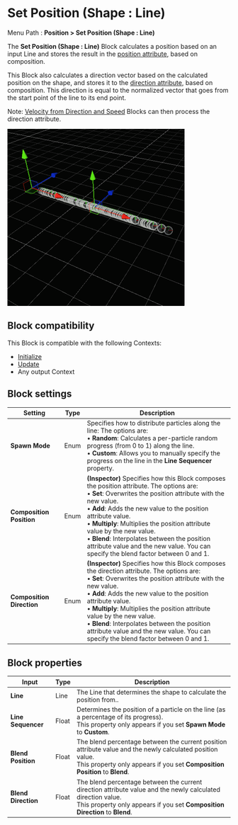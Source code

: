 # Set Position (Shape : Line)

Menu Path : **Position > Set Position (Shape : Line)**

The **Set Position (Shape : Line)** Block calculates a position based on an input Line and stores the result in the [position attribute](Reference-Attributes.md), based on composition.


This Block also calculates a direction vector based on the calculated position on the shape, and stores it to the [direction attribute](Reference-Attributes.md), based on composition. This direction is equal to the normalized vector that goes from the start point of the line to its end point.

Note: [Velocity from Direction and Speed](Block-VelocityFromDirectionAndSpeed.md) Blocks can then process the direction attribute.

![](Images/Block-SetPosition(Line)Main.gif)

## Block compatibility

This Block is compatible with the following Contexts:

- [Initialize](Context-Initialize.md)
- [Update](Context-Update.md)
- Any output Context

## Block settings

| **Setting**               | **Type** | **Description**                                              |
| ------------------------- | -------- | ------------------------------------------------------------ |
| **Spawn Mode**            | Enum     | Specifies how to distribute particles along the line: The options are:<br/>&#8226; **Random**: Calculates a per-particle random progress (from 0 to 1) along the line.<br/>&#8226; **Custom**: Allows you to manually specify the progress on the line in the **Line Sequencer** property. |
| **Composition Position**  | Enum     | **(Inspector)** Specifies how this Block composes the position attribute. The options are:<br/>&#8226; **Set**: Overwrites the position attribute with the new value.<br/>&#8226; **Add**: Adds the new value to the position attribute value.<br/>&#8226; **Multiply**: Multiplies the position attribute value by the new value.<br/>&#8226; **Blend**: Interpolates between the position attribute value and the new value. You can specify the blend factor between 0 and 1. |
| **Composition Direction** | Enum     | **(Inspector)** Specifies how this Block composes the direction attribute. The options are:<br/>&#8226; **Set**: Overwrites the position attribute with the new value.<br/>&#8226; **Add**: Adds the new value to the position attribute value.<br/>&#8226; **Multiply**: Multiplies the position attribute value by the new value.<br/>&#8226; **Blend**: Interpolates between the position attribute value and the new value. You can specify the blend factor between 0 and 1. |

## Block properties

| **Input**           | **Type** | **Description**                                              |
| ------------------- | -------- | ------------------------------------------------------------ |
| **Line**            | Line     | The Line that determines the shape to calculate the position from.. |
| **Line Sequencer**  | Float    | Determines the position of a particle on the line (as a percentage of its progress).<br/>This property only appears if you set **Spawn Mode** to **Custom**. |
| **Blend Position**  | Float    | The blend percentage between the current position attribute value and the newly calculated position value.<br/>This property only appears if you set **Composition Position** to **Blend**. |
| **Blend Direction** | Float    | The blend percentage between the current direction attribute value and the newly calculated direction value.<br/>This property only appears if you set **Composition Direction** to **Blend**. |

